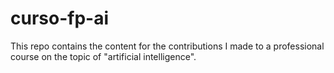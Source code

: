 # curso-fp-ai
This repo contains the content for the contributions I made to a professional course on the topic of "artificial intelligence".
